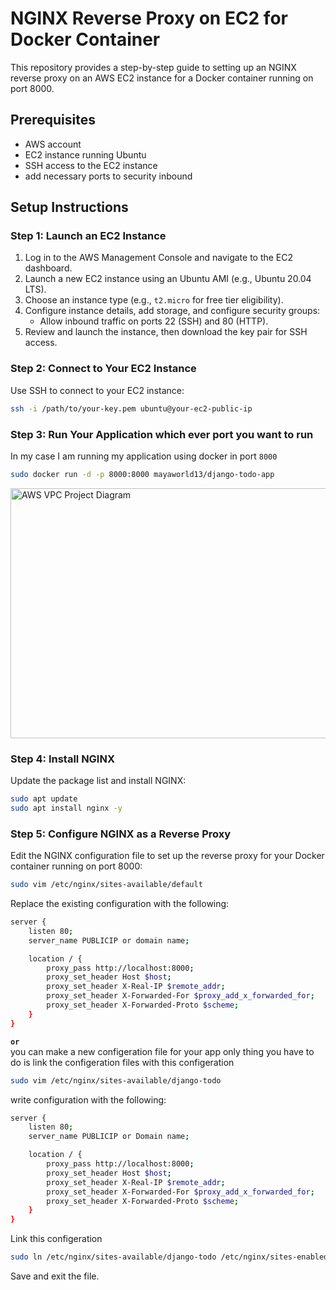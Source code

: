 # NGINX Reverse Proxy on EC2 for Docker Container

This repository provides a step-by-step guide to setting up an NGINX reverse proxy on an AWS EC2 instance for a Docker container running on port 8000.

## Prerequisites

- AWS account
- EC2 instance running Ubuntu
- SSH access to the EC2 instance
- add necessary ports to security inbound 
## Setup Instructions

### Step 1: Launch an EC2 Instance

1. Log in to the AWS Management Console and navigate to the EC2 dashboard.
2. Launch a new EC2 instance using an Ubuntu AMI (e.g., Ubuntu 20.04 LTS).
3. Choose an instance type (e.g., `t2.micro` for free tier eligibility).
4. Configure instance details, add storage, and configure security groups:
   - Allow inbound traffic on ports 22 (SSH) and 80 (HTTP).
5. Review and launch the instance, then download the key pair for SSH access.

### Step 2: Connect to Your EC2 Instance

Use SSH to connect to your EC2 instance:

```sh
ssh -i /path/to/your-key.pem ubuntu@your-ec2-public-ip
```

### Step 3: Run Your Application which ever port you want to run 
In my case I am running my application using docker in port `8000`

```sh
sudo docker run -d -p 8000:8000 mayaworld13/django-todo-app
```
<p>
  <img src="https://github.com/mayaworld13/proxy-server/assets/127987256/9d31f985-d2db-4660-8aec-8e29bc9ec512" alt="AWS VPC Project Diagram" width="700" height="400" />
</p>

### Step 4: Install NGINX
Update the package list and install NGINX:

```sh
sudo apt update
sudo apt install nginx -y
```


### Step 5: Configure NGINX as a Reverse Proxy
Edit the NGINX configuration file to set up the reverse proxy for your Docker container running on port 8000:
```sh
sudo vim /etc/nginx/sites-available/default
```
Replace the existing configuration with the following:

```sh
server {
    listen 80;
    server_name PUBLICIP or domain name;

    location / {
        proxy_pass http://localhost:8000;
        proxy_set_header Host $host;
        proxy_set_header X-Real-IP $remote_addr;
        proxy_set_header X-Forwarded-For $proxy_add_x_forwarded_for;
        proxy_set_header X-Forwarded-Proto $scheme;
    }
}
```

**`or`**
<br> you can make a new configeration file for your app only thing you have to do is link the configeration files with this configeration

```sh
sudo vim /etc/nginx/sites-available/django-todo
```

write  configuration with the following:

```sh
server {
    listen 80;
    server_name PUBLICIP or Domain name;

    location / {
        proxy_pass http://localhost:8000;
        proxy_set_header Host $host;
        proxy_set_header X-Real-IP $remote_addr;
        proxy_set_header X-Forwarded-For $proxy_add_x_forwarded_for;
        proxy_set_header X-Forwarded-Proto $scheme;
    }
}
```
Link this configeration

```sh
sudo ln /etc/nginx/sites-available/django-todo /etc/nginx/sites-enabled
```

Save and exit the file.






